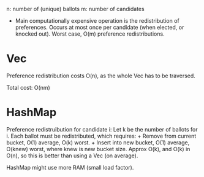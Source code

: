 n: number of (unique) ballots
m: number of candidates

* Main computationally expensive operation is the redistribution of preferences.
  Occurs at most once per candidate (when elected, or knocked out).
  Worst case, O(m) preference redistributions.

# Vec

Preference redistribution costs O(n), as the whole Vec has to be traversed.

Total cost: O(nm)

# HashMap

Preference redistruibution for candidate i:
    Let k be the number of ballots for i.
    Each ballot must be redistributed, which requires:
        + Remove from current bucket, O(1) average, O(k) worst.
        + Insert into new bucket, O(1) average, O(knew) worst, where knew is new bucket size.
    Approx O(k), and O(k) in O(n), so this is better than using a Vec (on average).

HashMap might use more RAM (small load factor).

